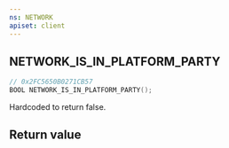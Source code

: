 ```yaml
---
ns: NETWORK
apiset: client
---
```

## NETWORK_IS_IN_PLATFORM_PARTY

```c
// 0x2FC5650B0271CB57
BOOL NETWORK_IS_IN_PLATFORM_PARTY();
```

Hardcoded to return false.


## Return value